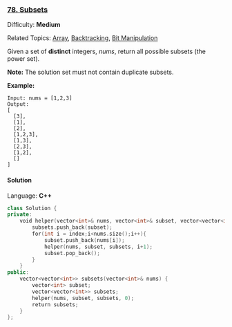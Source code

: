 ### [78\. Subsets](https://leetcode.com/problems/subsets/)

Difficulty: **Medium**

Related Topics: [Array](https://leetcode.com/tag/array/), [Backtracking](https://leetcode.com/tag/backtracking/), [Bit Manipulation](https://leetcode.com/tag/bit-manipulation/)

Given a set of **distinct** integers, _nums_, return all possible subsets (the power set).

**Note:** The solution set must not contain duplicate subsets.

**Example:**

```
Input: nums = [1,2,3]
Output:
[
  [3],
  [1],
  [2],
  [1,2,3],
  [1,3],
  [2,3],
  [1,2],
  []
]
```

#### Solution

Language: **C++**

```c++
class Solution {
private:
    void helper(vector<int>& nums, vector<int>& subset, vector<vector<int>>& subsets, int index){
        subsets.push_back(subset);
        for(int i = index;i<nums.size();i++){
            subset.push_back(nums[i]);
            helper(nums, subset, subsets, i+1);
            subset.pop_back();
        }
    }
public:
    vector<vector<int>> subsets(vector<int>& nums) {
        vector<int> subset;
        vector<vector<int>> subsets;
        helper(nums, subset, subsets, 0);
        return subsets;
    }
};
```
